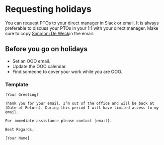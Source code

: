 # Requesting holidays

You can request PTOs to your direct manager in Slack or email. It is always preferable to discuss your PTOs in your 1:1 with your direct manager. Make sure to copy [Simmoni De Weck](https://app.gitbook-alpha.com/u/yYgsAaYvI3a8GQAteUdPcAuPUu52 "mention")in the email.&#x20;

## Before you go on holidays

* Set an OOO email.&#x20;
* Update the OOO calendar.&#x20;
* Find someone to cover your work while you are OOO.&#x20;

### Template

```
[Your Greeting]

Thank you for your email. I’m out of the office and will be back at (Date of Return). During this period I will have limited access to my email.

For immediate assistance please contact [email].

Best Regards,

[Your Name]
```
